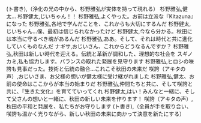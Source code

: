 (ト書き),（浄化の光の中から、杉野雅弘が実体を持って現れる）
杉野雅弘,健太...
杉野健太,じいちゃん！！
杉野雅弘,よくやった。お前は立派な『Kitazuna』になった
杉野雅弘,各地で学んだことを、これからも大切にするんだ
杉野健太,じいちゃん...僕、最初は信じられなかったけど
杉野健太,今なら分かる。秋田には本当に守るべき魂があるんだ
杉野雅弘,ああ。そして、それは時代と共に進化していくものなんだ
ナギサ,おじいさん、これからどうなるんですか？
杉野雅弘,秋田は新しい時代を迎える。伝統と革新が調和した、理想的な社会を
スギノカミ,私も協力します。バランスの取れた発展を見守ります
杉野雅弘,ヒロシの咲誇も見事だった。技術と伝統の融合...これこそ秋田の未来だ
咲誇（アキタの声）,おじいさま、お父様の想いが健太様に受け継がれました
杉野雅弘,健太、お前の使命はここからが本当の始まりだ
杉野雅弘,仲間たちと共に、そして咲誇と共に、『生きた文化』を育てていってくれ
杉野健太,はい！みんなと一緒に、そして父さんの想いと一緒に、秋田の新しい未来を作ります！
咲誇（アキタの声）,秋田の平和と発展を、私たちがお守りします
(ト書き),（全員が手を取り合い、咲誇も温かく光りながら、新しい秋田の未来に向かって決意を新たにする）
